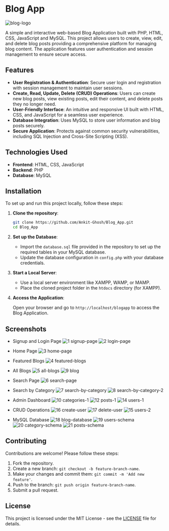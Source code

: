 # Blog App

![blog-logo](https://github.com/user-attachments/assets/1cf5d432-6cd7-49e9-af61-b833542bc5ec)

A simple and interactive web-based Blog Application built with PHP, HTML, CSS, JavaScript and MySQL. This project allows users to create, view, edit, and delete blog posts providing a comprehensive platform for managing blog content. The application features user authentication and session management to ensure secure access.

## Features

- **User Registration & Authentication**: Secure user login and registration with session management to maintain user sessions.
- **Create, Read, Update, Delete (CRUD) Operations**: Users can create new blog posts, view existing posts, edit their content, and delete posts they no longer need.
- **User-Friendly Interface**: An intuitive and responsive UI built with HTML, CSS, and JavaScript for a seamless user experience.
- **Database Integration**: Uses MySQL to store user information and blog posts securely.
- **Secure Application**: Protects against common security vulnerabilities, including SQL Injection and Cross-Site Scripting (XSS).

## Technologies Used

- **Frontend**: HTML, CSS, JavaScript
- **Backend**: PHP
- **Database**: MySQL

## Installation

To set up and run this project locally, follow these steps:

1. **Clone the repository**:

   ```bash
   git clone https://github.com/Ankit-Ghosh/Blog_App.git
   cd Blog_App
   ```

2. **Set up the Database**:

   - Import the `database.sql` file provided in the repository to set up the required tables in your MySQL database.
   - Update the database configuration in `config.php` with your database credentials.

3. **Start a Local Server**:

   - Use a local server environment like XAMPP, WAMP, or MAMP.
   - Place the cloned project folder in the `htdocs` directory (for XAMPP).

4. **Access the Application**:

   Open your browser and go to `http://localhost/blogapp` to access the Blog Application.

## Screenshots
 - Signup and Login Page
![1 signup-page](https://github.com/user-attachments/assets/e37976a4-9450-4bd2-8abe-7aa01fdc0f35)
![2 login-page](https://github.com/user-attachments/assets/134d1d5a-f4db-4b63-98b1-376e4dd447ad)
- Home Page
![3 home-page](https://github.com/user-attachments/assets/eff705f7-ed0a-4d8d-92d7-d484e3aa3319)

- Featured Blogs
![4 featured-blogs](https://github.com/user-attachments/assets/cd932f37-7263-4cf6-a5de-32bdf2f3f9ae)

- All Blogs
![5 all-blogs](https://github.com/user-attachments/assets/326bec35-e5a6-4d01-8b2f-cda893ef327c)
![9 blog](https://github.com/user-attachments/assets/d3c2342c-71a9-4def-91f9-590c232adcc6)

- Search Page
![6 search-page](https://github.com/user-attachments/assets/c7edcb08-b846-4ce2-b1a9-013c233e4221)

- Search by Category
![7 search-by-category](https://github.com/user-attachments/assets/271c3c31-485d-4326-9751-18a40c47ef9b)
![8 search-by-category-2](https://github.com/user-attachments/assets/3f2add20-0744-455e-b806-6a23071630a0)

- Admin Dashboard
![10 categories-1](https://github.com/user-attachments/assets/bc42ec98-9458-405b-b9fd-a3b04a0f2120)
![12 posts-1](https://github.com/user-attachments/assets/5ee88ea0-8526-481b-81c5-21f2ecf6be5c)
![14 users-1](https://github.com/user-attachments/assets/3b38bdef-4175-4577-89a0-399e8a235f6d)

- CRUD Operations
![16 create-user](https://github.com/user-attachments/assets/6fafd74c-405d-46ff-bd15-5f1e32b06e81)
![17 delete-user](https://github.com/user-attachments/assets/8065181a-8363-4f9c-9f2f-087466ba5701)
![15 users-2](https://github.com/user-attachments/assets/89dbb230-0256-4e43-8026-9f3a512287f9)

- MySQL Database
![18 blog-database](https://github.com/user-attachments/assets/1214bab5-393d-498b-bdde-453656d3b412)
![19 users-schema](https://github.com/user-attachments/assets/d5394c8c-259a-4014-abd6-5ce1c0b46f5f)
![20 category-schema](https://github.com/user-attachments/assets/56140423-ba3c-4271-8440-712a3b7b1188)
![21 posts-schema](https://github.com/user-attachments/assets/70547d30-d345-4678-b7ab-957ce5262595)



## Contributing

Contributions are welcome! Please follow these steps:

1. Fork the repository.
2. Create a new branch: `git checkout -b feature-branch-name`.
3. Make your changes and commit them: `git commit -m 'Add new feature'`.
4. Push to the branch: `git push origin feature-branch-name`.
5. Submit a pull request.

## License

This project is licensed under the MIT License - see the [LICENSE](LICENSE) file for details.
